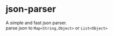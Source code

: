 # json-parser  
  
A simple and fast json parser.  
parse json to `Map<String,Object>` or `List<Object>`  
